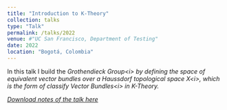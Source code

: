 ```yaml
---
title: "Introduction to K-Theory"
collection: talks
type: "Talk"
permalink: /talks/2022
venue: #"UC San Francisco, Department of Testing"
date: 2022
location: "Bogotá, Colombia"
---
```


In this talk I build the <i>Grothendieck Group<i\> by defining the space of equivalent vector bundles over a Haussdorf topological space <i>X<i\>, which is the form of classify <i>Vector Bundles<i\> in K-Theory.

[Download notes of the talk here](/files/K-Theory.pdf)